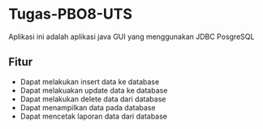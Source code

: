 # Tugas-PBO8-UTS

Aplikasi ini adalah aplikasi java GUI yang menggunakan JDBC PosgreSQL

## Fitur

- Dapat melakukan insert data ke database
- Dapat melakuakan update data ke database
- Dapat melakukan delete data dari database
- Dapat menampilkan data pada database
- Dapat mencetak laporan data dari database
